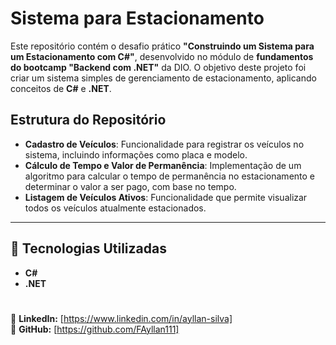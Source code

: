 # Sistema para Estacionamento

Este repositório contém o desafio prático **"Construindo um Sistema para um Estacionamento com C#"**, desenvolvido no módulo de **fundamentos do bootcamp "Backend com .NET"** da DIO. O objetivo deste projeto foi criar um sistema simples de gerenciamento de estacionamento, aplicando conceitos de **C#** e **.NET**.

## Estrutura do Repositório
- **Cadastro de Veículos**: Funcionalidade para registrar os veículos no sistema, incluindo informações como placa e modelo.
- **Cálculo de Tempo e Valor de Permanência**: Implementação de um algoritmo para calcular o tempo de permanência no estacionamento e determinar o valor a ser pago, com base no tempo.
- **Listagem de Veículos Ativos**: Funcionalidade que permite visualizar todos os veículos atualmente estacionados.

---

## 📌 Tecnologias Utilizadas  
- **C#**  
- **.NET**  

#

🔗 **LinkedIn:** [https://www.linkedin.com/in/ayllan-silva]  
🐙 **GitHub:** [https://github.com/FAyllan111]  
